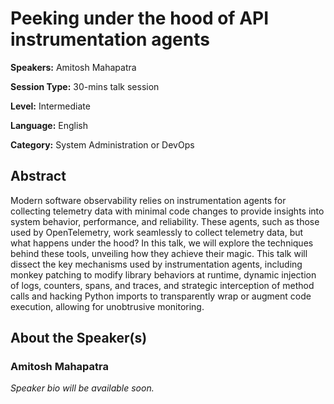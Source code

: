 # Peeking under the hood of API instrumentation agents

**Speakers:** Amitosh Mahapatra

**Session Type:** 30-mins talk session

**Level:** Intermediate

**Language:** English

**Category:** System Administration or DevOps

## Abstract

Modern software observability relies on instrumentation agents for collecting telemetry data with minimal code changes to provide insights into system behavior, performance, and reliability. These agents, such as those used by OpenTelemetry, work seamlessly to collect telemetry data, but what happens under the hood? In this talk, we will explore the techniques behind these tools, unveiling how they achieve their magic. This talk will dissect the key mechanisms used by instrumentation agents, including monkey patching to modify library behaviors at runtime, dynamic injection of logs, counters, spans, and traces, and strategic interception of method calls and hacking Python imports to transparently wrap or augment code execution, allowing for unobtrusive monitoring.


## About the Speaker(s)

### Amitosh Mahapatra

*Speaker bio will be available soon.*

